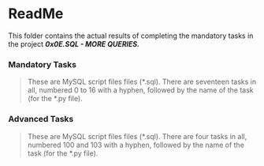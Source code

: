 # ReadMe

This folder contains the actual results of completing the mandatory tasks in the project ___0x0E.SQL - MORE QUERIES.___

### Mandatory Tasks
> These are MySQL script files files (*.sql). There are seventeen tasks in all, numbered 0 to 16 with a hyphen, followed by the name of the task (for the *.py file).

### Advanced Tasks
> These are MySQL script files files (*.sql). There are four tasks in all, numbered 100 and 103 with a hyphen, followed by the name of the task (for the *.py file).

